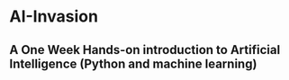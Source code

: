 # AI-Invasion
## A One Week Hands-on introduction to Artificial Intelligence (Python and machine learning)
